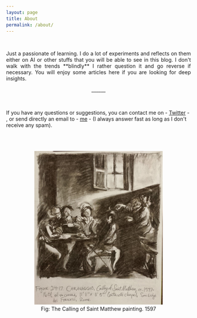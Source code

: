 ```yaml
---
layout: page
title: About
permalink: /about/
---
```


<br/>

<p style="text-align: justify;">
Just a passionate of learning. I do a lot of experiments and reflects on them either on AI or other stuffs that you will be able to see in this blog. I don't walk with the trends **blindly** I rather question it and go reverse if necessary. You will enjoy some articles here if you are looking for deep insights.
</p>

<p style="text-align: center;">______</p>
<br/>

If you have any questions or suggestions, you can contact me on - [Twitter][Twitter-acc] - , or send directly an email to - [me](mailto:e.anvi@pinealai.net) - (I always answer fast as long as I don't receive any spam). 

[Twitter-acc]: https://x.com/anvi_al
<br /><br/>

<figure style="text-align: center;">
<img src="https://raw.githubusercontent.com/Anvi98/anvi98.github.io/master/assets/images/newsletter_st_matthew_painting.jpg" alt="The call" style="text-align: center;" width=350 />
    <br />    
    <figcaption>Fig: The Calling of Saint Matthew painting. 1597 
    </figcaption>
</figure>
